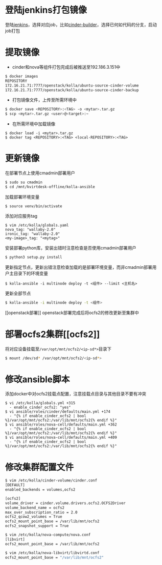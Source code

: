# 登陆jenkins打包镜像
登陆[jenkins](http://192.168.3.151:10240)，选择对应job，比如[cinder-builder](http://192.168.3.151:10240/job/cinder-builder/)，选择已何如代码的分支，启动job打包
# 提取镜像
- cinder和nova等组件打包完成后被推送至192.186.3.151中
```bash
$ docker images
REPOSITORY                                                                    TAG                          IMAGE ID       CREATED         SIZE
172.16.21.71:7777/openstack/kolla/ubuntu-source-cinder-volume                 wallaby-release-3.0-250619   e4277602f45a   30 hours ago    1.42GB
172.16.21.71:7777/openstack/kolla/ubuntu-source-cinder-backup                 wallaby-release-3.0-250619   4280485e936b   30 hours ago    1.41GB
```
- 打包镜像文件，上传至所需环境中
```bash
$ docker save <REPOSITORY>:<TAG> -o <mytar>.tar.gz
$ scp <mytar>.tar.gz <user>@<target>:~
```
- 在所需环境中加载镜像
```
$ docker load -i <mytar>.tar.gz
$ docker tag <REPOSITORY>:<TAG> <local-REPOSITORY>:<TAG>
```
# 更新镜像
在部署节点上使用cmadmin部署用户
```bash
$ sudo su cmadmin
$ cd /mnt/kvirtdesk-offline/kolla-ansible
```
加载部署环境变量
```
$ source venv/bin/activate
```
添加对应服务tag
```
$ vim /etc/kolla/globals.yaml 
nova_tag: "wallaby-2.0"
ironic_tag: "wallaby-2.0"
<my-image>_tag: "<mytag>"
```

安装部署python库，安装出错时注意检查是否使用cmadmin部署用户
```bash
$ python3 setup.py install
```
更新指定节点，更新出错注意检查加载的是部署环境变量，而非cmadmin部署用户主目录下的环境变量
```
$ kolla-ansible -i multinode deploy -t <组件> --limit <主机名>
```
更新全部节点
```bash
$ kolla-ansible -i multinode deploy -t <组件>
```
[[openstack部署]]
openstack部署完成后将ocfs2的修改更新至集群中
# 部署ocfs2集群[[ocfs2]]
将对应设备挂载至`/var/opt/mnt/ocfs2/<ip-sd*>`目录下
```bash
$ mount /dev/sd* /var/opt/mnt/ocfs2/<ip-sd*>
```
# 修改ansible脚本
添加docker中对ocfs2挂载点配置，注意挂载点目录与其他目录不要有冲突
```
$ vi /etc/kolla/globals.yml +315
  - enable_cinder_ocfs2: "yes"
$ vi ansible/roles/cinder/defaults/main.yml +174
  - "{% if enable_cinder_ocfs2 | bool %}/var/opt/mnt/ocfs2:/var/lib/mnt/ocfs2{% endif %}"
$ vi ansible/roles/nova-cell/defaults/main.yml +362
  - "{% if enable_cinder_ocfs2 | bool %}/var/opt/mnt/ocfs2:/var/lib/mnt/ocfs2{% endif %}"
$ vi ansible/roles/nova-cell/defaults/main.yml +409
  - "{% if enable_cinder_ocfs2 | bool %}/var/opt/mnt/ocfs2:/var/lib/mnt/ocfs2{% endif %}"
```
# 修改集群配置文件
```bash
$ vim /etc/kolla/cinder-volume/cinder.conf
[DEFAULT]
enabled_backends = volumes,ocfs2

[ocfs2]
volume_driver = cinder.volume.drivers.ocfs2.OCFS2Driver
volume_backend_name = ocfs2
max_over_subscription_ratio = 2.0
ocfs2_qcow2_volumes = True
ocfs2_mount_point_base = /var/lib/mnt/ocfs2
ocfs2_snapshot_support = True

$ vim /etc/kolla/nova-compute/nova.conf
[libvirt]
ocfs2_mount_point_base = /var/lib/mnt/ocfs2

$ vim /etc/kolla/nova-libvirt/libvirtd.conf
ocfs2_mount_point_base = "/var/lib/mnt/ocfs2"
```